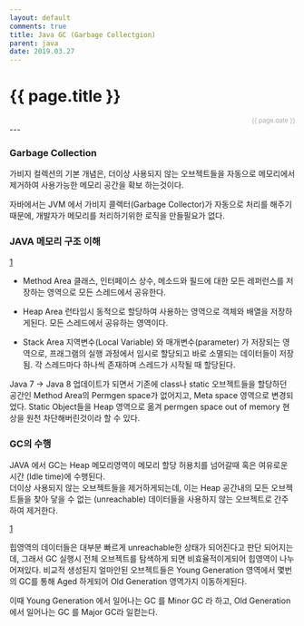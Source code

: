 ```yaml
---
layout: default
comments: true
title: Java GC (Garbage Collectgion)
parent: java
date: 2019.03.27
---
```


<h1>{{ page.title }}</h1>  
<div style="text-align:right; font-size:11px; color:#aaa">{{ page.date }} </div>
---

### Garbage Collection
가비지 컬렉션의 기본 개념은, 더이상 사용되지 않는 오브젝트들을 자동으로 메모리에서 제거하여 사용가능한 메모리 공간을 확보 하는것이다.     

자바에서는 JVM 에서 가비지 콜렉터(Garbage Collector)가 자동으로 처리를 해주기 때문에, 개발자가 메모리를 처리하기위한 로직을 만들필요가 없다. 

### JAVA 메모리 구조 이해
[1]({{site.images}}/java_gc/java_gc1.png)
- Method Area
클래스, 인터페이스 상수, 메소드와 필드에 대한 모든 레퍼런스를 저장하는 영역으로 모든 스레드에서 공유한다.

- Heap Area
  런타임시 동적으로 할당하여 사용하는 영역으로 객체와 배열을 저장하게된다. 모든 스레드에서 공유하는 영역이다.
  
- Stack Area
지역변수(Local Variable) 와 매개변수(parameter) 가 저장되는 영역으로, 프래그램의 실행 과정에서 임시로 할당되고 바로 소멸되는 데이터들이 저장됨. 각 스레드마다 하나씩 존재하며 스레드가 시작될 때 할당된다.

Java 7 -> Java 8  업데이트가 되면서 기존에 class나 static 오브젝트들을 할당하던 공간인 Method Area의 Permgen space가 없어지고, Meta space 영역으로 변경되었다. Static Object들을 Heap 영역으로 옮겨 permgen space out of memory 현상을 원천 차단해버린것이라 할 수 있다.

### GC의 수행
JAVA 에서 GC는 Heap 메모리영역이 메모리 할당 허용치를 넘어갈때 혹은 여유로운 시간 (Idle time)에 수행된다.  
더이상 사용되지 않는 오브젝트들을 제거하게되는데, 이는 Heap 공간내의 모든 오브젝트들을 찾아 닿을 수 없는 (unreachable) 데이터들을 사용하지 않는 오브젝트로 간주하여 제거한다.

[1]({{site.images}}/java_gc/java_gc2.png)

힙영역의 데이터들은 대부분 빠르게 unreachable한 상태가 되어진다고 판단 되어지는데, 그래서 GC 실행시 전체 오브젝트를 탐색하게 되면 비효율적이게되어 힙영역이 나누어져있다. 비교적 생성된지 얼마안된 오브젝트들은 Young Generation 영역에서 몇번의 GC를 통해 Aged 하게되어 Old Generation 영역가지 이동하게된다.  

이때 Young Generation 에서 일어나는 GC 를 Minor GC 라 하고, Old Generation 에서 일어나는 GC 를 Major GC라 일컫는다.
